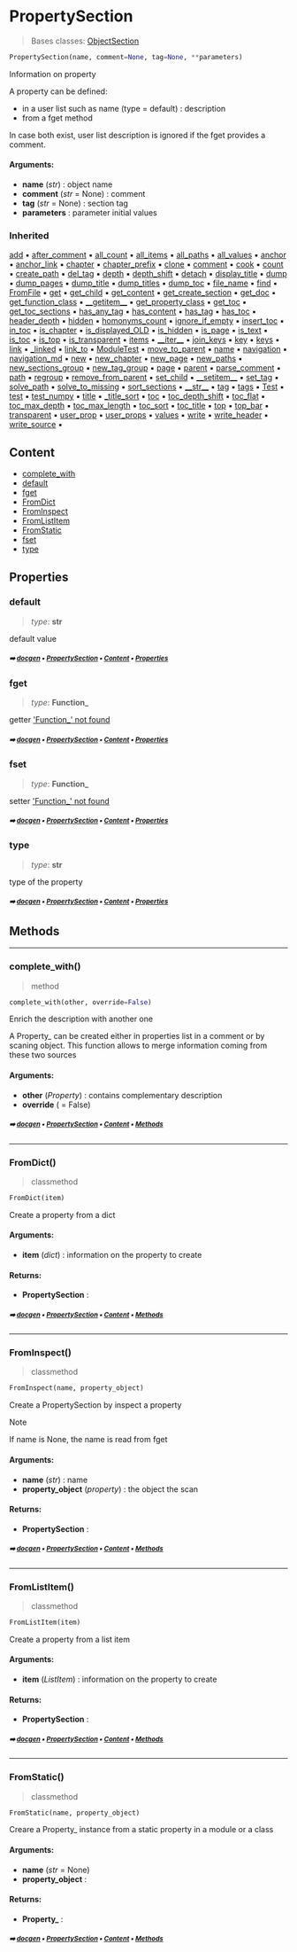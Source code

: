 # PropertySection

> Bases classes: [ObjectSection](pydoc-objectsection.md#objectsection)

``` python
PropertySection(name, comment=None, tag=None, **parameters)
```

Information on property

A property can be defined:
- in a user list such as name (type = default) : description
- from a fget method

In case both exist, user list description is ignored if the
fget provides a comment.

#### Arguments:
- **name** (_str_) : object name
- **comment** (_str_ = None) : comment
- **tag** (_str_ = None) : section tag
- **parameters** : parameter initial values

### Inherited

[add](tree-tree.md#add) :black_small_square: [after_comment](docum-section.md#after_comment) :black_small_square: [all_count](tree-tree.md#all_count) :black_small_square: [all_items](tree-tree.md#all_items) :black_small_square: [all_paths](tree-tree.md#all_paths) :black_small_square: [all_values](tree-tree.md#all_values) :black_small_square: [anchor](docum-section.md#anchor) :black_small_square: [anchor_link](docum-section.md#anchor_link) :black_small_square: [chapter](docum-section.md#chapter) :black_small_square: [chapter_prefix](docum-section.md#chapter_prefix) :black_small_square: [clone](pydoc-objectsection.md#clone) :black_small_square: [comment](docum-section.md#comment) :black_small_square: [cook](docum-section.md#cook) :black_small_square: [count](tree-tree.md#count) :black_small_square: [create_path](tree-tree.md#create_path) :black_small_square: [del_tag](docum-section.md#del_tag) :black_small_square: [depth](tree-tree.md#depth) :black_small_square: [depth_shift](docum-section.md#depth_shift) :black_small_square: [detach](tree-tree.md#detach) :black_small_square: [display_title](docum-section.md#display_title) :black_small_square: [dump](tree-tree.md#dump) :black_small_square: [dump_pages](docum-section.md#dump_pages) :black_small_square: [dump_title](docum-section.md#dump_title) :black_small_square: [dump_titles](docum-section.md#dump_titles) :black_small_square: [dump_toc](docum-section.md#dump_toc) :black_small_square: [file_name](docum-section.md#file_name) :black_small_square: [find](tree-tree.md#find) :black_small_square: [FromFile](tree-tree.md#fromfile) :black_small_square: [get](tree-tree.md#get) :black_small_square: [get_child](tree-treelist.md#get_child) :black_small_square: [get_content](docum-section.md#get_content) :black_small_square: [get_create_section](docum-section.md#get_create_section) :black_small_square: [get_doc](pydoc-objectsection.md#get_doc) :black_small_square: [get_function_class](pydoc-objectsection.md#get_function_class) :black_small_square: [\_\_getitem__](tree-tree.md#__getitem__) :black_small_square: [get_property_class](pydoc-objectsection.md#get_property_class) :black_small_square: [get_toc](docum-section.md#get_toc) :black_small_square: [get_toc_sections](docum-section.md#get_toc_sections) :black_small_square: [has_any_tag](docum-section.md#has_any_tag) :black_small_square: [has_content](docum-section.md#has_content) :black_small_square: [has_tag](docum-section.md#has_tag) :black_small_square: [has_toc](docum-section.md#has_toc) :black_small_square: [header_depth](docum-section.md#header_depth) :black_small_square: [hidden](docum-section.md#hidden) :black_small_square: [homonyms_count](docum-section.md#homonyms_count) :black_small_square: [ignore_if_empty](docum-section.md#ignore_if_empty) :black_small_square: [insert_toc](docum-section.md#insert_toc) :black_small_square: [in_toc](docum-section.md#in_toc) :black_small_square: [is_chapter](docum-section.md#is_chapter) :black_small_square: [is_displayed_OLD](docum-section.md#is_displayed_old) :black_small_square: [is_hidden](docum-section.md#is_hidden) :black_small_square: [is_page](docum-section.md#is_page) :black_small_square: [is_text](docum-section.md#is_text) :black_small_square: [is_toc](docum-section.md#is_toc) :black_small_square: [is_top](tree-tree.md#is_top) :black_small_square: [is_transparent](docum-section.md#is_transparent) :black_small_square: [items](tree-treelist.md#items) :black_small_square: [\_\_iter__](tree-tree.md#__iter__) :black_small_square: [join_keys](tree-tree.md#join_keys) :black_small_square: [key](tree-tree.md#key) :black_small_square: [keys](tree-treelist.md#keys) :black_small_square: [link](docum-section.md#link) :black_small_square: [\_linked](docum-section.md#_linked) :black_small_square: [link_to](docum-section.md#link_to) :black_small_square: [ModuleTest](docum-section.md#moduletest) :black_small_square: [move_to_parent](tree-tree.md#move_to_parent) :black_small_square: [name](pydoc-objectsection.md#name) :black_small_square: [navigation](docum-section.md#navigation) :black_small_square: [navigation_md](docum-section.md#navigation_md) :black_small_square: [new](docum-section.md#new) :black_small_square: [new_chapter](docum-section.md#new_chapter) :black_small_square: [new_page](docum-section.md#new_page) :black_small_square: [new_paths](tree-tree.md#new_paths) :black_small_square: [new_sections_group](docum-section.md#new_sections_group) :black_small_square: [new_tag_group](docum-section.md#new_tag_group) :black_small_square: [page](docum-section.md#page) :black_small_square: [parent](tree-tree.md#parent) :black_small_square: [parse_comment](docum-section.md#parse_comment) :black_small_square: [path](tree-tree.md#path) :black_small_square: [regroup](pydoc-objectsection.md#regroup) :black_small_square: [remove_from_parent](tree-treelist.md#remove_from_parent) :black_small_square: [set_child](tree-treelist.md#set_child) :black_small_square: [\_\_setitem__](tree-tree.md#__setitem__) :black_small_square: [set_tag](docum-section.md#set_tag) :black_small_square: [solve_path](tree-tree.md#solve_path) :black_small_square: [solve_to_missing](tree-tree.md#solve_to_missing) :black_small_square: [sort_sections](docum-section.md#sort_sections) :black_small_square: [\_\_str__](pydoc-objectsection.md#__str__) :black_small_square: [tag](docum-section.md#tag) :black_small_square: [tags](docum-section.md#tags) :black_small_square: [Test](docum-section.md#test) :black_small_square: [test](parse---parser.md#test) :black_small_square: [test_numpy](tree-tree.md#test_numpy) :black_small_square: [title](docum-section.md#title) :black_small_square: [\_title_sort](docum-section.md#_title_sort) :black_small_square: [toc](docum-section.md#toc) :black_small_square: [toc_depth_shift](docum-section.md#toc_depth_shift) :black_small_square: [toc_flat](docum-section.md#toc_flat) :black_small_square: [toc_max_depth](docum-section.md#toc_max_depth) :black_small_square: [toc_max_length](docum-section.md#toc_max_length) :black_small_square: [toc_sort](docum-section.md#toc_sort) :black_small_square: [toc_title](docum-section.md#toc_title) :black_small_square: [top](tree-tree.md#top) :black_small_square: [top_bar](docum-section.md#top_bar) :black_small_square: [transparent](docum-section.md#transparent) :black_small_square: [user_prop](docum-section.md#user_prop) :black_small_square: [user_props](docum-section.md#user_props) :black_small_square: [values](tree-treelist.md#values) :black_small_square: [write](docum-section.md#write) :black_small_square: [write_header](docum-section.md#write_header) :black_small_square: [write_source](docum-section.md#write_source) :black_small_square:

## Content

- [complete_with](pydoc-propertysection.md#complete_with)
- [default](pydoc-propertysection.md#default)
- [fget](pydoc-propertysection.md#fget)
- [FromDict](pydoc-propertysection.md#fromdict)
- [FromInspect](pydoc-propertysection.md#frominspect)
- [FromListItem](pydoc-propertysection.md#fromlistitem)
- [FromStatic](pydoc-propertysection.md#fromstatic)
- [fset](pydoc-propertysection.md#fset)
- [type](pydoc-propertysection.md#type)

## Properties



### default

> _type_: **str**
>

default value

##### <sub>:arrow_right: [docgen](index.md#docgen) :black_small_square: [PropertySection](pydoc-propertysection.md#propertysection) :black_small_square: [Content](pydoc-propertysection.md#content) :black_small_square: [Properties](pydoc-propertysection.md#properties)</sub>

### fget

> _type_: **Function_**
>

getter ['Function_' not found]()

##### <sub>:arrow_right: [docgen](index.md#docgen) :black_small_square: [PropertySection](pydoc-propertysection.md#propertysection) :black_small_square: [Content](pydoc-propertysection.md#content) :black_small_square: [Properties](pydoc-propertysection.md#properties)</sub>

### fset

> _type_: **Function_**
>

setter ['Function_' not found]()

##### <sub>:arrow_right: [docgen](index.md#docgen) :black_small_square: [PropertySection](pydoc-propertysection.md#propertysection) :black_small_square: [Content](pydoc-propertysection.md#content) :black_small_square: [Properties](pydoc-propertysection.md#properties)</sub>

### type

> _type_: **str**
>

type of the property

##### <sub>:arrow_right: [docgen](index.md#docgen) :black_small_square: [PropertySection](pydoc-propertysection.md#propertysection) :black_small_square: [Content](pydoc-propertysection.md#content) :black_small_square: [Properties](pydoc-propertysection.md#properties)</sub>

## Methods



----------
### complete_with()

> method

``` python
complete_with(other, override=False)
```

Enrich the description with another one

A Property_ can be created either in properties list in a comment
or by scaning object.
This function allows to merge information coming from these two sources

#### Arguments:
- **other** (_Property_) : contains complementary description
- **override** ( = False)

##### <sub>:arrow_right: [docgen](index.md#docgen) :black_small_square: [PropertySection](pydoc-propertysection.md#propertysection) :black_small_square: [Content](pydoc-propertysection.md#content) :black_small_square: [Methods](pydoc-propertysection.md#methods)</sub>

----------
### FromDict()

> classmethod

``` python
FromDict(item)
```

Create a property from a dict

#### Arguments:
- **item** (_dict_) : information on the property to create



#### Returns:
- **PropertySection** :

##### <sub>:arrow_right: [docgen](index.md#docgen) :black_small_square: [PropertySection](pydoc-propertysection.md#propertysection) :black_small_square: [Content](pydoc-propertysection.md#content) :black_small_square: [Methods](pydoc-propertysection.md#methods)</sub>

----------
### FromInspect()

> classmethod

``` python
FromInspect(name, property_object)
```

Create a PropertySection by inspect a property

> [!NOTE]
> If name is None, the name is read from fget

#### Arguments:
- **name** (_str_) : name
- **property_object** (_property_) : the object the scan



#### Returns:
- **PropertySection** :

##### <sub>:arrow_right: [docgen](index.md#docgen) :black_small_square: [PropertySection](pydoc-propertysection.md#propertysection) :black_small_square: [Content](pydoc-propertysection.md#content) :black_small_square: [Methods](pydoc-propertysection.md#methods)</sub>

----------
### FromListItem()

> classmethod

``` python
FromListItem(item)
```

Create a property from a list item

#### Arguments:
- **item** (_ListItem_) : information on the property to create



#### Returns:
- **PropertySection** :

##### <sub>:arrow_right: [docgen](index.md#docgen) :black_small_square: [PropertySection](pydoc-propertysection.md#propertysection) :black_small_square: [Content](pydoc-propertysection.md#content) :black_small_square: [Methods](pydoc-propertysection.md#methods)</sub>

----------
### FromStatic()

> classmethod

``` python
FromStatic(name, property_object)
```

Creare a Property_ instance from a static property in a module or a class

#### Arguments:
- **name** (_str_ = None)
- **property_object** : 



#### Returns:
- **Property_** :

##### <sub>:arrow_right: [docgen](index.md#docgen) :black_small_square: [PropertySection](pydoc-propertysection.md#propertysection) :black_small_square: [Content](pydoc-propertysection.md#content) :black_small_square: [Methods](pydoc-propertysection.md#methods)</sub>